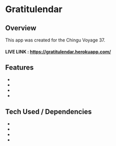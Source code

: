 # Gratitulendar

## Overview

This app was created for the Chingu Voyage 37. 

#### LIVE LINK : https://gratitulendar.herokuapp.com/

## Features

- 
- 
- 
- 

## Tech Used / Dependencies

- 
- 
- 
- 